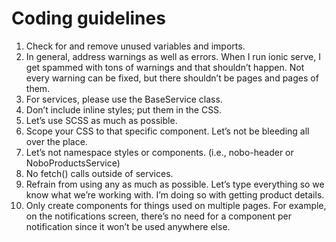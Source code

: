 # Coding guidelines
1. Check for and remove unused variables and imports.
1. In general, address warnings as well as errors. When I run ionic serve, I get spammed with tons of warnings and that shouldn’t happen. Not every warning can be fixed, but there shouldn’t be pages and pages of them.
1. For services, please use the BaseService class.
1. Don’t include inline styles; put them in the CSS.
1. Let’s use SCSS as much as possible.
1. Scope your CSS to that specific component. Let’s not be bleeding all over the place.
1. Let’s not namespace styles or components. (i.e., nobo-header or NoboProductsService)
1. No fetch() calls outside of services.
1. Refrain from using any as much as possible. Let’s type everything so we know what we’re working with. I’m doing so with getting product details.
1. Only create components for things used on multiple pages. For example, on the notifications screen, there’s no need for a component per notification since it won’t be used anywhere else.
